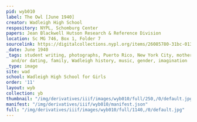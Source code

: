 ```yaml
---
pid: wyb010
label: The Owl [June 1940]
creator: Wadleigh High School
respository: NYPL, Schomburg Center
papers: Jean Blackwell Hutson Research & Reference Division
location: Sc MG 746, Box 1, Folder 7
sourcelink: https://digitalcollections.nypl.org/items/26085780-31bc-0134-ff80-00505686a51c
_date: June 1940
_tags: student writing, photographs, Puerto Rico, New York City, motherhood, romance
  and/or dating, family, Wadleigh history, music, gender, imagination
_type: image
site: wad
school: Wadleigh High School for Girls
order: '11'
layout: wyb
collection: yb
thumbnail: "/img/derivatives/iiif/images/wyb010/full/250,/0/default.jpg"
manifest: "/img/derivatives/iiif/wyb010/manifest.json"
full: "/img/derivatives/iiif/images/wyb010/full/1140,/0/default.jpg"
---
```

